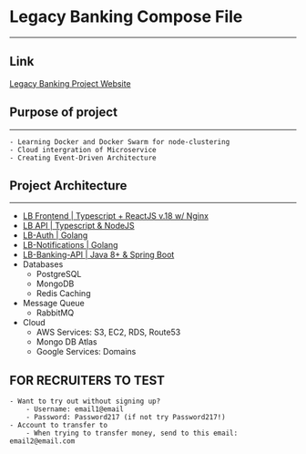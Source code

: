 # Legacy Banking Compose File
---
## Link
[Legacy Banking Project Website](https://legacybanking.us)

## Purpose of project
---
    - Learning Docker and Docker Swarm for node-clustering
    - Cloud intergration of Microservice
    - Creating Event-Driven Architecture

## Project Architecture
---
 - [LB Frontend | Typescript + ReactJS v.18 w/ Nginx](https://github.com/Kofi-D-Boateng/LegacyBanking)
 - [LB API | Typescript & NodeJS](https://github.com/Kofi-D-Boateng/legacybanking-api.git)
 - [LB-Auth | Golang](https://github.com/Kofi-D-Boateng/LegacyBankAuthMicroservice)
 - [LB-Notifications | Golang](https://github.com/Kofi-D-Boateng/legacybanking-notifications.git)
 - [LB-Banking-API | Java 8+ & Spring Boot](https://github.com/Kofi-D-Boateng/LegacyBankingBackend)
- Databases
    - PostgreSQL
    - MongoDB 
    - Redis Caching
- Message Queue
    - RabbitMQ
- Cloud
    - AWS Services: S3, EC2, RDS, Route53
    - Mongo DB Atlas
    - Google Services: Domains

## FOR RECRUITERS TO TEST

    - Want to try out without signing up?
        - Username: email1@email
        - Password: Password217 (if not try Password217!)
    - Account to transfer to
        - When trying to transfer money, send to this email: email2@email.com
